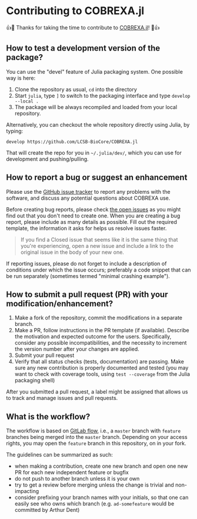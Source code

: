 # Contributing to COBREXA.jl

:+1::tada: Thanks for taking the time to contribute to
[COBREXA.jl](https://github.com/LCSB-BioCore/COBREXA.jl)! :tada::+1:

## How to test a development version of the package?

You can use the "devel" feature of Julia packaging system. One possible way is here:

1. Clone the repository as usual, `cd` into the directory
2. Start `julia`, type `]` to switch to the packaging interface and type
   `develop --local .`
3. The package will be always recompiled and loaded from your local repository.

Alternatively, you can checkout the whole repository directly using Julia, by
typing:
```
develop https://github.com/LCSB-BioCore/COBREXA.jl
```

That will create the repo for you in `~/.julia/dev/`, which you can use for
development and pushing/pulling.


## How to report a bug or suggest an enhancement

Please use the [GitHub issue
tracker](https://github.com/LCSB-BioCore/COBREXA.jl/issues) to report any
problems with the software, and discuss any potential questions about COBREXA
use.

Before creating bug reports, please check [the open
issues](https://github.com/LCSB-BioCore/COBREXA.jl/issues) as you might find
out that you don't need to create one. When you are creating a bug report,
please include as many details as possible. Fill out the required template, the
information it asks for helps us resolve issues faster.

> If you find a Closed issue that seems like it is the same thing that
  you're experiencing, open a new issue and include a link to the original issue
  in the body of your new one.

If reporting issues, please do not forget to include a description of
conditions under which the issue occurs; preferably a code snippet that can be
run separately (sometimes termed "minimal crashing example").

## How to submit a pull request (PR) with your modification/enhancement?

1. Make a fork of the repository, commit the modifications in a separate branch.
2. Make a PR, follow instructions in the PR template (if available). Describe
   the motivation and expected outcome for the users. Specifically, consider
   any possible incompatibilities, and the necessity to increment the version
   number after your changes are applied.
3. Submit your pull request
4. Verify that all status checks (tests, documentation) are passing. Make sure
   any new contribution is properly documented and tested (you may want to
   check with coverage tools, using `test --coverage` from the Julia packaging
   shell)

After you submitted a pull request, a label might be assigned that allows us
to track and manage issues and pull requests.

## What is the workflow?

The workflow is based on [GitLab
flow](https://docs.gitlab.com/ee/topics/gitlab_flow.html), i.e., a `master`
branch with `feature` branches being merged into the `master` branch. Depending
on your access rights, you may open the `feature` branch in this repository, on
in your fork.

The guidelines can be summarized as such:

- when making a contribution, create one new branch and open one new PR for
  each new independent feature or bugfix
- do not push to another branch unless it is your own
- try to get a review before merging unless the change is trivial and
  non-impacting
- consider prefixing your branch names with your initials, so that one can
  easily see who owns which branch (e.g. `ad-somefeature` would be committed by
  Arthur Dent)

